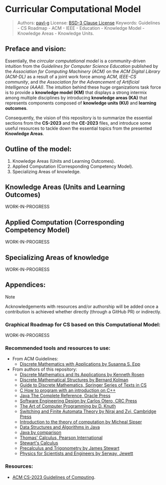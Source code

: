 # Curricular Computational Model
> Authors: [pavl-g](https://github.com/pavly-gerges)
> License: [BSD-3 Clause License](https://github.com/Electrostat-Lab/Future-Minds-Contributions/blob/master/LICENSE)
> Keywords: Guidelines - CS Roadmap - ACM - IEEE - Education - Knowledge Model - Knowledge Areas - Knowledge Units.

## Preface and vision:
Essentially, the _cirrcular computational model_ is a community-driven intuition from the _Guidelines for Computer Science Education_ published by the _Association for Computing Machinery (ACM)_ on the _ACM Digital Library (ACM-DL)_ as a result of a joint work force among _ACM_, _IEEE-CS community_, and _the Association for the Advancement of Artificial Intelligence (AAAI)_. The intuition behind these huge organizations task force is to provide a **knowledge model (KM)** that displays a strong intermix among multiple disciplines by introducing **knowledge areas (KA)** that represents components composed of **knowledge units (KU)** and **learning outcomes**.

Consequently, the vision of this repository is to summarize the essential sections from the **CS-2023** and the **CE-2023** files, and introduce some useful resources to tackle down the essential topics from the presented **Knowledge Areas**.

## Outline of the model:
1) Knowledge Areas (Units and Learning Outcomes).
2) Applied Computation (Corresponding Competency Model).
3) Specializing Areas of knowledge.

## Knowledge Areas (Units and Learning Outcomes)
WORK-IN-PROGRESS

## Applied Computation (Corresponding Competency Model)
WORK-IN-PROGRESS

## Specializing Areas of knowledge
WORK-IN-PROGRESS

## Appendices: 
> [!NOTE]
> Acknowledgements with resources and/or authorship will be added once a contribution is achieved whether directly (through a GitHub PR)
> or indirectly.

### Graphical Roadmap for CS based on this Computational Model:
WORK-IN-PROGRESS

### Recommended tools and resources to use:
* From ACM Guidelines:
  * [Discrete Mathematics with Applications by Susanna S. Epp](https://www.amazon.com/Discrete-Mathematics-Applications-Susanna-Epp/dp/0495391328) 
* From authors of this repository:
  * [Discrete Mathematics and Its Applications by Kenneth Rosen](https://www.amazon.com/Discrete-Mathematics-Its-Applications-Seventh/dp/0073383090)
  * [Discrete Mathematical Structures by Bernard Kolman]()
  * [Guide to Discrete Mathematics, Springer Series of Texts in CS](https://link.springer.com/book/10.1007/978-3-030-81588-2)
  * [C How to program with an introduction on C++]()
  * [Java The Complete Reference, Oracle Press]()
  * [Software Engineering Design by Carlos Otero, CRC Press]()
  * [The Art of Computer Programming by D. Knuth]()
  * [Switching and Finite Automata Theory by Niraj and Zvi, Cambridge Press]()
  * [Introduction to the theory of computation by Micheal Sipser]()
  * [Data Structures and Algorithms in Java]()
  * [Java by comparison]()
  * [Thomas' Calculus, Pearson International]()
  * [Stewart's Calculus]()
  * [Precalculus and Trigonometry by James Stewart]()
  * [Physics for Scientists and Engineers by Serway, Jewett]()

### Resources: 
* [ACM CS-2023 Guidelines of Computing](https://www.acm.org/education/curricula-recommendations).
